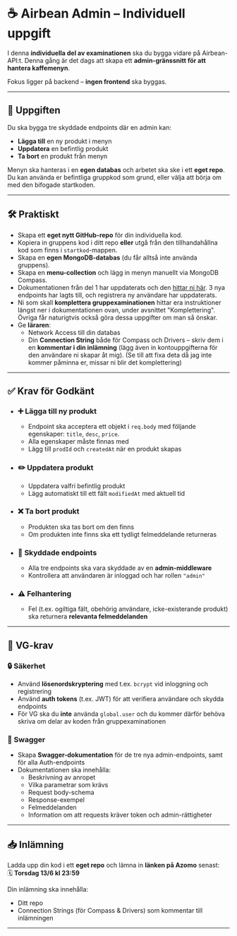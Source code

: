 # ☕ Airbean Admin – Individuell uppgift

I denna **individuella del av examinationen** ska du bygga vidare på Airbean-API:t. Denna gång är det dags att skapa ett **admin-gränssnitt för att hantera kaffemenyn**.

Fokus ligger på backend – **ingen frontend** ska byggas.

---

## 🧩 Uppgiften

Du ska bygga tre skyddade endpoints där en admin kan:

- **Lägga till** en ny produkt i menyn
- **Uppdatera** en befintlig produkt
- **Ta bort** en produkt från menyn

Menyn ska hanteras i en **egen databas** och arbetet ska ske i ett **eget repo**. Du kan använda er befintliga gruppkod som grund, eller välja att börja om med den bifogade startkoden.

---

## 🛠️ Praktiskt

- Skapa ett **eget nytt GitHub-repo** för din individuella kod.
- Kopiera in gruppens kod i ditt repo **eller** utgå från den tillhandahållna kod som finns i `startkod`-mappen.
- Skapa en **egen MongoDB-databas** (du får alltså inte använda gruppens).
- Skapa en **menu-collection** och lägg in menyn manuellt via MongoDB Compass.
- Dokumentationen från del 1 har uppdaterats och den [hittar ni här](https://gist.github.com/Santosnr6/82cb658f21006799767cea1f1f90fd53). 3 nya endpoints har lagts till, och registrera ny användare har uppdaterats.
- Ni som skall **komplettera gruppexaminationen** hittar era instruktioner längst ner i dokumentationen ovan, under avsnittet "Komplettering". Övriga får naturigtvis också göra dessa uppgifter om man så önskar.
- Ge **läraren**:
  - Network Access till din databas
  - Din **Connection String** både för Compass och Drivers – skriv dem i en **kommentar i din inlämning** (lägg även in kontouppgifterna för den användare ni skapar åt mig). (Se till att fixa deta då jag inte kommer påminna er, missar ni blir det komplettering)

---

## ✅ Krav för Godkänt

- ### ➕ Lägga till ny produkt

  - Endpoint ska acceptera ett objekt i `req.body` med följande egenskaper: `title`, `desc`, `price`.
  - Alla egenskaper måste finnas med
  - Lägg till `prodId` och `createdAt` när en produkt skapas

- ### ✏️ Uppdatera produkt

  - Uppdatera valfri befintlig produkt
  - Lägg automatiskt till ett fält `modifiedAt` med aktuell tid

- ### ❌ Ta bort produkt

  - Produkten ska tas bort om den finns
  - Om produkten inte finns ska ett tydligt felmeddelande returneras

- ### 🔐 Skyddade endpoints

  - Alla tre endpoints ska vara skyddade av en **admin-middleware**
  - Kontrollera att användaren är inloggad och har rollen `"admin"`

- ### ⚠️ Felhantering
  - Fel (t.ex. ogiltiga fält, obehörig användare, icke-existerande produkt) ska returnera **relevanta felmeddelanden**

---

## 🌟 VG-krav

### 🔒 Säkerhet

- Använd **lösenordskryptering** med t.ex. `bcrypt` vid inloggning och registrering
- Använd **auth tokens** (t.ex. JWT) för att verifiera användare och skydda endpoints
- För VG ska du **inte** använda `global.user` och du kommer därför behöva skriva om delar av koden från gruppexaminationen

### 📘 Swagger

- Skapa **Swagger-dokumentation** för de tre nya admin-endpoints, samt för alla Auth-endpoints
- Dokumentationen ska innehålla:
  - Beskrivning av anropet
  - Vilka parametrar som krävs
  - Request body-schema
  - Response-exempel
  - Felmeddelanden
  - Information om att requests kräver token och admin-rättigheter

---

## 📥 Inlämning

Ladda upp din kod i ett **eget repo** och lämna in **länken på Azomo** senast:  
🗓️ **Torsdag 13/6 kl 23:59**

Din inlämning ska innehålla:

- Ditt repo
- Connection Strings (för Compass & Drivers) som kommentar till inlämningen

---

